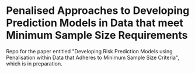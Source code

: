 # Penalised Approaches to Developing Prediction Models in Data that meet Minimum Sample Size Requirements
Repo for the paper entitled "Developing Risk Prediction Models using Penalisation within Data that Adheres to Minimum Sample Size Criteria", which is in preparation.
